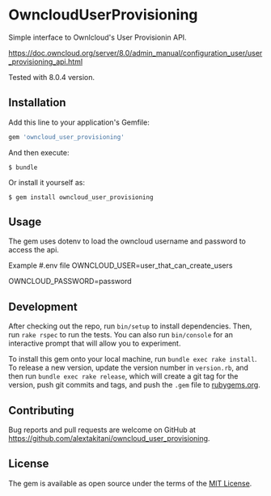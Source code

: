 # OwncloudUserProvisioning

Simple interface to Ownlcloud's User Provisionin API.

https://doc.owncloud.org/server/8.0/admin_manual/configuration_user/user_provisioning_api.html

Tested with 8.0.4 version.

## Installation

Add this line to your application's Gemfile:

```ruby
gem 'owncloud_user_provisioning'
```

And then execute:

    $ bundle

Or install it yourself as:

    $ gem install owncloud_user_provisioning

## Usage

The gem uses dotenv to load the owncloud username and password to access the api.

Example
#.env file
OWNCLOUD_USER=user_that_can_create_users

OWNCLOUD_PASSWORD=password

## Development

After checking out the repo, run `bin/setup` to install dependencies. Then, run `rake rspec` to run the tests. You can also run `bin/console` for an interactive prompt that will allow you to experiment.

To install this gem onto your local machine, run `bundle exec rake install`. To release a new version, update the version number in `version.rb`, and then run `bundle exec rake release`, which will create a git tag for the version, push git commits and tags, and push the `.gem` file to [rubygems.org](https://rubygems.org).

## Contributing

Bug reports and pull requests are welcome on GitHub at https://github.com/alextakitani/owncloud_user_provisioning.


## License

The gem is available as open source under the terms of the [MIT License](http://opensource.org/licenses/MIT).

